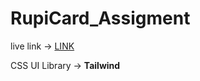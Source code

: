 # RupiCard_Assigment

live link -> [LINK](https://unicard-clone.netlify.app/)

CSS UI Library -> **Tailwind**
